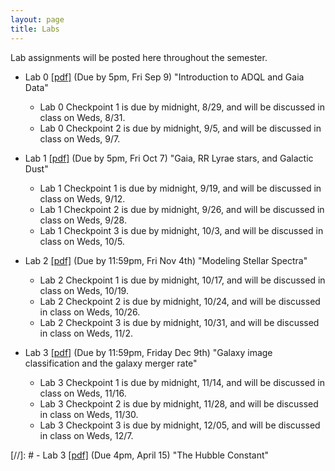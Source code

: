 ```yaml
---
layout: page
title: Labs
---
```


Lab assignments will be posted here throughout the semester. 

- Lab 0
  [[pdf]](https://github.com/ucb-datalab/course_materials_2022/blob/main/labs/2022_AY128_Lab0_adql_gaia.pdf)
  (Due by 5pm, Fri Sep 9) "Introduction to ADQL and Gaia Data"
     - Lab 0 Checkpoint 1 is due by midnight, 8/29, and will be discussed in class on Weds, 8/31.
     - Lab 0 Checkpoint 2 is due by midnight, 9/5, and will be discussed in class on Weds, 9/7.

 
- Lab 1
  [[pdf]](https://github.com/ucb-datalab/course_materials_2022/blob/main/labs/2022_AY128_Lab1_rrlyrae_dust.pdf)
  (Due by 5pm, Fri Oct 7) "Gaia, RR Lyrae stars, and Galactic Dust"
    - Lab 1 Checkpoint 1 is due by midnight, 9/19, and will be discussed in class on Weds, 9/12.
    - Lab 1 Checkpoint 2 is due by midnight, 9/26, and will be discussed in class on Weds, 9/28.
    - Lab 1 Checkpoint 3 is due by midnight, 10/3, and will be discussed in class on Weds, 10/5.


- Lab 2 
  [[pdf]](https://github.com/ucb-datalab/course_materials_2022/blob/main/labs/2022_AY128_Lab2_apogee_spectra.pdf) 
  (Due by 11:59pm, Fri Nov 4th) "Modeling Stellar Spectra"
    - Lab 2 Checkpoint 1 is due by midnight, 10/17, and will be discussed in class on Weds, 10/19.
    - Lab 2 Checkpoint 2 is due by midnight, 10/24, and will be discussed in class on Weds, 10/26.
    - Lab 2 Checkpoint 3 is due by midnight, 10/31, and will be discussed in class on Weds, 11/2.

- Lab 3 [[pdf]](https://github.com/ucb-datalab/course_materials_2022/blob/main/labs/2022_AY128_Lab3_image_classification.pdf)
  (Due by 11:59pm, Friday Dec 9th) "Galaxy image classification and the galaxy merger rate"
    - Lab 3 Checkpoint 1 is due by midnight, 11/14, and will be discussed in class on Weds, 11/16.
    - Lab 3 Checkpoint 2 is due by midnight, 11/28, and will be discussed in class on Weds, 11/30.
    - Lab 3 Checkpoint 3 is due by midnight, 12/05, and will be discussed in class on Weds, 12/7.

<!-- <\!--  -->
<!-- - Lab 3 [[pdf]](https://github.com/ucb-datalab/course_materials_2022/blob/master/labs/Lab3_Astr128_2022.pdf) (Due by 4pm, Friday May 1) "Modeling Stellar Spectra" -->
<!--      - checkpoints on 4/6, 4/13, 4/20, 4/27 -->

<!-- - Lab 4 [[pdf]](https://github.com/ucb-datalab/course_materials_2022/blob/master/labs/Lab4_Astr128_S2022.pdf) (Not assigned) "The Hubble Constant" -->
     

[//]: #  - Lab 3 [[pdf]](https://github.com/ucb-datalab/course_materials_2022/blob/master/Labs/Lab_3_Astr128.pdf) (Due 4pm, April 15) "The Hubble Constant"


